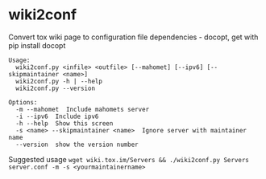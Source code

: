 wiki2conf
=========

Convert tox wiki page to configuration file
dependencies - docopt, get with pip install docopt
```
Usage:
  wiki2conf.py <infile> <outfile> [--mahomet] [--ipv6] [--skipmaintainer <name>]
  wiki2conf.py -h | --help
  wiki2conf.py --version

Options:
  -m --mahomet  Include mahomets server
  -i --ipv6  Include ipv6
  -h --help  Show this screen
  -s <name> --skipmaintainer <name>  Ignore server with maintainer name
  --version  show the version number
```
Suggested usage
```wget wiki.tox.im/Servers && ./wiki2conf.py Servers server.conf -m -s <yourmaintainername>```

